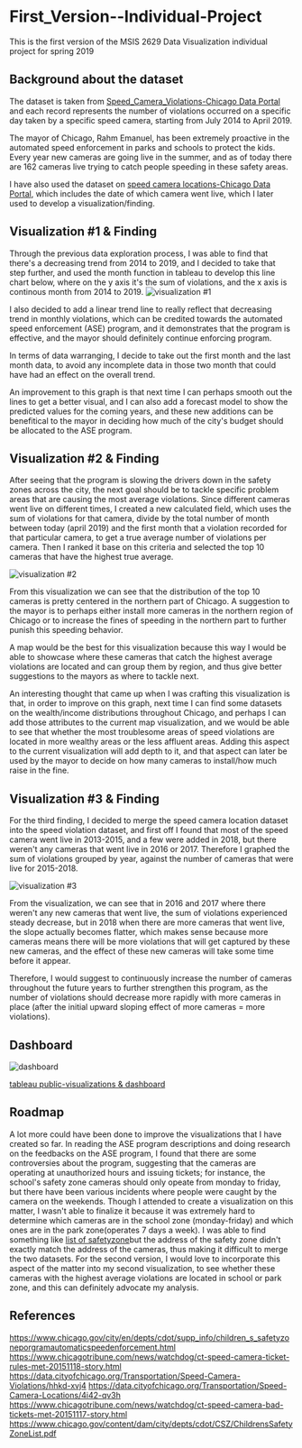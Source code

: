 # First_Version--Individual-Project
This is the first version of the MSIS 2629 Data Visualization individual project for spring 2019



## Background about the dataset
The dataset is taken from [Speed_Camera_Violations-Chicago Data Portal](https://data.cityofchicago.org/Transportation/Speed-Camera-Violations/hhkd-xvj4) and each record represents the number of violations occurred on a specific day taken by a specific speed camera, starting from July 2014 to April 2019. 

The mayor of Chicago, Rahm Emanuel, has been extremely proactive in the automated speed enforcement in parks and schools to protect the kids. Every year new cameras are going live in the summer, and as of today there are 162 cameras live trying to catch people speeding in these safety areas.

I have also used the dataset on [speed camera locations-Chicago Data Portal](https://data.cityofchicago.org/Transportation/Speed-Camera-Locations/4i42-qv3h), which includes the date of which camera went live, which I later used to develop a visualization/finding.

## Visualization #1 & Finding
Through the previous data exploration process, I was able to find that there's a decreasing trend from 2014 to 2019, and I decided to take that step further, and used the month function in tableau to develop this line chart below, where on the y axis it's the sum of violations, and the x axis is continous month from 2014 to 2019.
![visualization #1](https://github.com/jacksonh2/First_Version--Individual-Project/blob/master/Monthly%20sum%20violation%20trend.png)

I also decided to add a linear trend line to really reflect that decreasing trend in monthly violations, which can be credited towards the automated speed enforcement (ASE) program, and it demonstrates that the program is effective, and the mayor should definitely continue enforcing program.

In terms of data warranging, I decide to take out the first month and the last month data, to avoid any incomplete data in those two month that could have had an effect on the overall trend. 

An improvement to this graph is that next time I can perhaps smooth out the lines to get a better visual, and I can also add a forecast model to show the predicted values for the coming years, and these new additions can be benefitical to the mayor in deciding how much of the city's budget should be allocated to the ASE program.

## Visualization #2 & Finding
After seeing that the program is slowing the drivers down in the safety zones across the city, the next goal should be to tackle specific problem areas that are causing the most average violations. Since different cameras went live on different times, I created a new calculated field, which uses the sum of violations for that camera, divide by the total number of month between today (april 2019) and the first month that a violation recorded for that particular camera, to get a true average number of violations per camera. Then I ranked it base on this criteria and selected the top 10 cameras that have the highest true average. 

![visualization #2](https://github.com/jacksonh2/First_Version--Individual-Project/blob/master/monthly%20average%20top%2010%20cameras.png)

From this visualization we can see that the distribution of the top 10 cameras is pretty centered in the northern part of Chicago. A suggestion to the mayor is to perhaps either install more cameras in the northern region of Chicago or to increase the fines of speeding in the northern part to further punish this speeding behavior.

A map would be the best for this visualization because this way I would be able to showcase where these cameras that catch the highest average violations are located and can group them by region, and thus give better suggestions to the mayors as where to tackle next.

An interesting thought that came up when I was crafting this visualization is that, in order to improve on this graph, next time I can find some datasets on the wealth/income distributions throughout Chicago, and perhaps I can add those attributes to the current map visualization, and we would be able to see that whether the most troublesome areas of speed violations are located in more wealthy areas or the less affluent areas. Adding this aspect to the current visualization will add depth to it, and that aspect can later be used by the mayor to decide on how many cameras to install/how much raise in the fine.

## Visualization #3 & Finding
For the third finding, I decided to merge the speed camera location dataset into the speed violation dataset, and first off I found that most of the speed camera went live in 2013-2015, and a few were added in 2018, but there weren't any cameras that went live in 2016 or 2017. Therefore I graphed the sum of violations grouped by year, against the number of cameras that were live for 2015-2018. 

![visualization #3](https://github.com/jacksonh2/First_Version--Individual-Project/blob/master/count%20of%20camera%20vs%20total%20violation.png)

From the visualization, we can see that in 2016 and 2017 where there weren't any new cameras that went live, the sum of violations experienced steady decrease, but in 2018 when there are more cameras that went live, the slope actually becomes flatter, which makes sense because more cameras means there will be more violations that will get captured by these new cameras, and the effect of these new cameras will take some time before it appear.

Therefore, I would suggest to continuously increase the number of cameras throughout the future years to further strengthen this program, as the number of violations should decrease more rapidly with more cameras in place (after the initial upward sloping effect of more cameras = more violations).




## Dashboard
![dashboard](https://github.com/jacksonh2/First_Version--Individual-Project/blob/master/dashboard.png)



[tableau public-visualizations & dashboard](https://public.tableau.com/profile/jackson.hu8026#!/vizhome/Visualization1-individualproject/Dashboard1?publish=yes)


## Roadmap
A lot more could have been done to improve the visualizations that I have created so far. In reading the ASE program descriptions and doing research on the feedbacks on the ASE program, I found that there are some controversies about the program, suggesting that the cameras are operating at unauthorized hours and issuing tickets; for instance, the school's safety zone cameras should only opeate from monday to friday, but there have been various incidents where people were caught by the camera on the weekends. Though I attended to create a visualization on this matter, I wasn't able to finalize it because it was extremely hard to determine which cameras are in the school zone (monday-friday) and which ones are in the park zone(operates 7 days a week). I was able to find something like [list of safetyzone](https://www.chicago.gov/content/dam/city/depts/cdot/CSZ/ChildrensSafetyZoneList.pdf)but the address of the safety zone didn't exactly match the address of the cameras, thus making it difficult to merge the two datasets. For the second version, I would love to incorporate this aspect of the matter into my second visualization, to see whether these cameras with the highest average violations are located in school or park zone, and this can definitely advocate my analysis.


## References
https://www.chicago.gov/city/en/depts/cdot/supp_info/children_s_safetyzoneporgramautomaticspeedenforcement.html
https://www.chicagotribune.com/news/watchdog/ct-speed-camera-ticket-rules-met-20151118-story.html
https://data.cityofchicago.org/Transportation/Speed-Camera-Violations/hhkd-xvj4
https://data.cityofchicago.org/Transportation/Speed-Camera-Locations/4i42-qv3h
https://www.chicagotribune.com/news/watchdog/ct-speed-camera-bad-tickets-met-20151117-story.html
https://www.chicago.gov/content/dam/city/depts/cdot/CSZ/ChildrensSafetyZoneList.pdf



